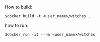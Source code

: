 How to build:

    $docker build -t <user_name>/witches .


how to run:

    $docker run -it --rm <user_name>/witches
